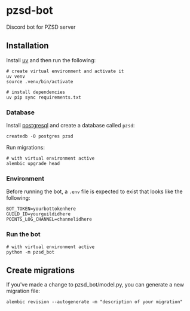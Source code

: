 # pzsd-bot
Discord bot for PZSD server

## Installation

Install [uv](https://github.com/astral-sh/uv) and then run the following:

```
# create virtual environment and activate it
uv venv
source .venv/bin/activate

# install dependencies
uv pip sync requirements.txt
```

### Database

Install [postgresql](https://www.postgresql.org/download/) and create a database called `pzsd`:
```
createdb -O postgres pzsd
```

Run migrations:
```
# with virtual environment active
alembic upgrade head
```

### Environment

Before running the bot, a `.env` file is expected to exist that looks like the following:

```
BOT_TOKEN=yourbottokenhere
GUILD_ID=yourguildidhere
POINTS_LOG_CHANNEL=channelidhere
```

### Run the bot
```
# with virtual environment active
python -m pzsd_bot
```

## Create migrations

If you've made a change to pzsd_bot/model.py, you can generate a new migration file:
```
alembic revision --autogenerate -m "description of your migration"
```
